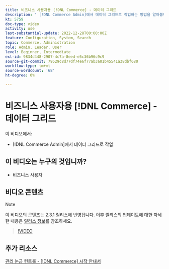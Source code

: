 ```yaml
---
title: 비즈니스 사용자용 [!DNL Commerce] - 데이터 그리드
description: ' [!DNL Commerce Admin]에서 데이터 그리드로 작업하는 방법을 알아봅니다.'
kt: 5759
doc-type: video
activity: use
last-substantial-update: 2022-12-28T00:00:00Z
feature: Configuration, System, Search
topic: Commerce, Administration
role: Admin, Leader, User
level: Beginner, Intermediate
exl-id: 9834d448-2907-4c7a-8eed-e5c36b96c9c9
source-git-commit: 79529c8d77df74e6f77ab3a01b45541a38dbf680
workflow-type: tm+mt
source-wordcount: '68'
ht-degree: 0%

---
```


# 비즈니스 사용자용 [!DNL Commerce] - 데이터 그리드

이 비디오에서:

- [!DNL Commerce Admin]에서 데이터 그리드로 작업

## 이 비디오는 누구의 것입니까?

- 비즈니스 사용자

## 비디오 콘텐츠

>[!NOTE]
>
>이 비디오의 콘텐츠는 2.3.1 릴리스에 반영됩니다. 이후 릴리스의 업데이트에 대한 자세한 내용은 [릴리스 정보](https://experienceleague.adobe.com/docs/commerce-operations/release/notes/overview.html?lang=ko)를 참조하세요.

>[!VIDEO](https://video.tv.adobe.com/v/35960?quality=12&learn=on)

## 추가 리소스

[관리 눈금 컨트롤 - [!DNL Commerce] 시작 안내서](https://experienceleague.adobe.com/docs/commerce-admin/start/admin/tools/admin-grid-controls.html?lang=ko)
